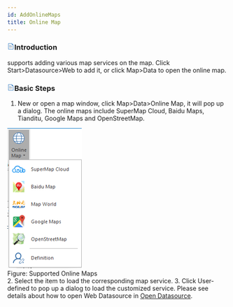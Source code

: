 ```yaml
---
id: AddOnlineMaps
title: Online Map
---
```

### ![](../../img/read.gif)Introduction

supports adding various map services on the map. Click Start>Datasource>Web to
add it, or click Map>Data to open the online map.

### ![](../../img/read.gif)Basic Steps

  1. New or open a map window, click Map>Data>Online Map, it will pop up a dialog. The online maps include SuperMap Cloud, Baidu Maps, Tianditu, Google Maps and OpenStreetMap.
  
  ![](img-en/AddonlineData.png)  
Figure: Supported Online Maps  
  2. Select the item to load the corresponding map service.
  3. Click User-defined to pop up a dialog to load the customized service. Please see details about how to open Web Datasource in [Open Datasource](../../DataProcessing/DataManagement/OpenDatasource.htm). 